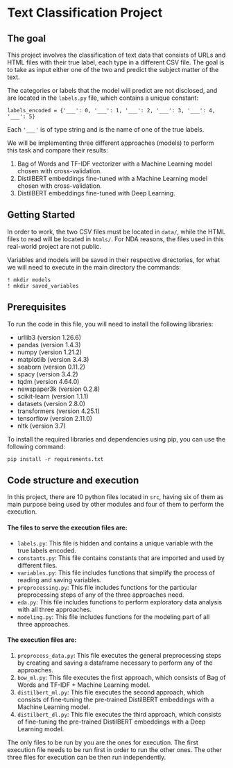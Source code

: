 # Text Classification Project

## The goal
This project involves the classification of text data that consists of 
URLs and HTML files with their true label, each type in a different CSV file. 
The goal is to take as input either one of the two
and predict the subject matter of the text. 

The categories 
or labels that the model will predict are not disclosed,
and are located in the `labels.py` file, which contains a unique constant:
```
labels_encoded = {'___': 0, '___': 1, '___': 2, '___': 3, '___': 4, '___': 5}
```
Each `'___'` is of type string and is the name of one of the true labels.

We will be implementing three different approaches (models) to perform this
task and compare their results:
1. Bag of Words and TF-IDF vectorizer with a Machine Learning model chosen
with cross-validation.
2. DistilBERT embeddings fine-tuned with a Machine Learning model chosen
with cross-validation.
3. DistilBERT embeddings fine-tuned with Deep Learning.

## Getting Started
In order to work, the two CSV files must be located in `data/`, 
while the HTML files to read will be located in `htmls/`.
For NDA reasons, the files used in this real-world project are not public.

Variables and models will be saved in their respective directories, for
what we will need to execute in the main directory the commands:
```
! mkdir models
! mkdir saved_variables
```

## Prerequisites

To run the code in this file, you will need to install the following 
libraries:

- urllib3 (version 1.26.6)
- pandas (version 1.4.3)
- numpy (version 1.21.2)
- matplotlib (version 3.4.3)
- seaborn (version 0.11.2)
- spacy (version 3.4.2)
- tqdm (version 4.64.0)
- newspaper3k (version 0.2.8)
- scikit-learn (version 1.1.1)
- datasets (version 2.8.0)
- transformers (version 4.25.1)
- tensorflow (version 2.11.0)
- nltk (version 3.7)

To install the required libraries and dependencies using pip, you can 
use the following command:

```
pip install -r requirements.txt
```

## Code structure and execution

In this project, there are 10 python files located in `src`, 
having six of them as main purpose being used by other modules and four
of them to perform the execution.

#### The files to serve the execution files are:
- `labels.py`: This file is hidden and contains a unique variable with the
true labels encoded.
- `constants.py`: This file contains constants that are imported and used by
different files.
- `variables.py`: This file includes functions that simplify the process of
reading and saving variables.
- `preprocessing.py`: This file includes functions for the particular 
preprocessing steps of any of the three approaches need.
- `eda.py`: This file includes functions to perform exploratory data
analysis with all three approaches.
- `modeling.py`: This file includes functions for the modeling part of all three
approaches.

#### The execution files are:
1. `preprocess_data.py`: This file executes
the general preprocessing steps by creating and saving a dataframe necessary to
perform any of the approaches.
2. `bow_ml.py`: This file executes the first approach, which consists of
Bag of Words and TF-IDF + Machine Learning model.
3. `distilbert_ml.py`: This file executes the second approach, which consists
of fine-tuning the pre-trained DistilBERT embeddings with a Machine Learning
model.
4. `distilbert_dl.py`: This file executes the third approach, which consists
of fine-tuning the pre-trained DistilBERT embeddings  with a Deep Learning model.

The only files to be run by you are the ones for execution.
The first execution file needs to be run first in order to run the other ones.
The other three files for execution can be then run independently.

